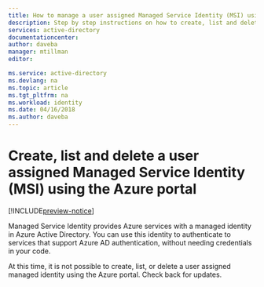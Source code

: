 ```yaml
---
title: How to manage a user assigned Managed Service Identity (MSI) using the Azure portal
description: Step by step instructions on how to create, list and delete a user assigned managed service Identity.
services: active-directory
documentationcenter: 
author: daveba
manager: mtillman
editor: 

ms.service: active-directory
ms.devlang: na
ms.topic: article
ms.tgt_pltfrm: na
ms.workload: identity
ms.date: 04/16/2018
ms.author: daveba
---
```


# Create, list and delete a user assigned Managed Service Identity (MSI) using the Azure portal

[!INCLUDE[preview-notice](~/includes/active-directory-msi-preview-notice-ua.md)]

Managed Service Identity provides Azure services with a managed identity in Azure Active Directory. You can use this identity to authenticate to services that support Azure AD authentication, without needing credentials in your code. 

At this time, it is not possible to create, list, or delete a user assigned managed identity using the Azure portal.  Check back for updates.